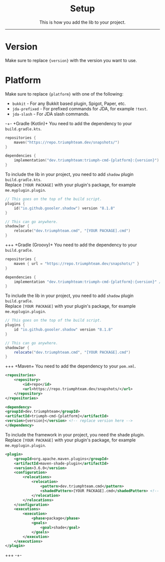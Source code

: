<center><h1>Setup</h1></center>
<center><p>This is how you add the lib to your project.</p></center>

---

# Version

Make sure to replace `{version}` with the version you want to use.

# Platform

Make sure to replace `{platform}` with one of the following:

* `bukkit` - For any Bukkit based plugin, Spigot, Paper, etc.
* `jda-prefixed` - For prefixed commands for JDA, for example `!test`.
* `jda-slash` - For JDA slash commands.

-+-
+Gradle (Kotlin)+
You need to add the dependency to your `build.gradle.kts`.

```kotlin
repositories {
    maven("https://repo.triumphteam.dev/snapshots/")
}

dependencies {
    implementation("dev.triumphteam:triumph-cmd-{platform}:{version}") // Replace version here 
}
```

To include the lib in your project, you need to add `shadow` plugin `build.gradle.kts`.  
Replace `[YOUR PACKAGE]` with your plugin's package, for example `me.myplugin.plugin`.

```kotlin
// This goes on the top of the build script.
plugins {
    id("io.github.goooler.shadow") version "8.1.8"
}

// This can go anywhere.
shadowJar {
    relocate("dev.triumphteam.cmd", "[YOUR PACKAGE].cmd")
}
```

+++
+Gradle (Groovy)+
You need to add the dependency to your `build.gradle`.

```groovy
repositories {
    maven { url = "https://repo.triumphteam.dev/snapshots/" }
}

dependencies {
    implementation "dev.triumphteam:triumph-cmd-{platform}:{version}" // Replace version here 
}
```

To include the lib in your project, you need to add `shadow` plugin `build.gradle`.  
Replace `[YOUR PACKAGE]` with your plugin's package, for example `me.myplugin.plugin`.

```groovy
// This goes on the top of the build script.
plugins {
    id "io.github.goooler.shadow" version "8.1.8"
}

// This can go anywhere.
shadowJar {
    relocate("dev.triumphteam.cmd", "[YOUR PACKAGE].cmd")
}
```

+++
+Maven+
You need to add the dependency to your `pom.xml`.

```xml
<repositories>
    <repository>
        <id>repo</id>
        <url>https://repo.triumphteam.dev/snapshots/</url>
    </repository>
</repositories>

<dependency>
<groupId>dev.triumphteam</groupId>
<artifactId>triumph-cmd-{platform}</artifactId>
<version>{version}</version> <!-- replace version here -->
</dependency>
```

To include the framework in your project, you need the shade plugin.  
Replace `[YOUR PACKAGE]` with your plugin's package, for example `me.myplugin.plugin`.

```xml
<plugin>
    <groupId>org.apache.maven.plugins</groupId>
    <artifactId>maven-shade-plugin</artifactId>
    <version>3.6.0</version>
    <configuration>
        <relocations>
            <relocation>
                <pattern>dev.triumphteam.cmd</pattern>
                <shadedPattern>[YOUR PACKAGE].cmd</shadedPattern> <!-- Replace package here -->
            </relocation>
        </relocations>
    </configuration>
    <executions>
        <execution>
            <phase>package</phase>
            <goals>
                <goal>shade</goal>
            </goals>
        </execution>
    </executions>
</plugin>
```
+++
-+-
